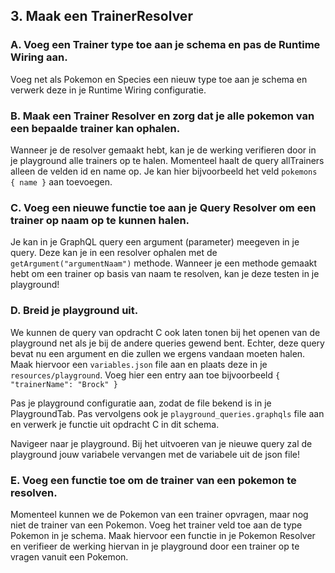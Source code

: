 ## 3. Maak een TrainerResolver

### A. Voeg een Trainer type toe aan je schema en pas de Runtime Wiring aan.

Voeg net als Pokemon en Species een nieuw type toe aan je schema en verwerk deze in je Runtime Wiring configuratie.

### B. Maak een Trainer Resolver en zorg dat je alle pokemon van een bepaalde trainer kan ophalen.

Wanneer je de resolver gemaakt hebt, kan je de werking verifieren door in je playground alle trainers op te halen. 
Momenteel haalt de query allTrainers alleen de velden id en name op. Je kan hier bijvoorbeeld het veld `pokemons { name }` aan toevoegen.

### C. Voeg een nieuwe functie toe aan je Query Resolver om een trainer op naam op te kunnen halen.

Je kan in je GraphQL query een argument (parameter) meegeven in je query. Deze kan je in een resolver ophalen met de `getArgument("argumentNaam")` methode.
Wanneer je een methode gemaakt hebt om een trainer op basis van naam te resolven, kan je deze testen in je playground!

### D. Breid je playground uit.

We kunnen de query van opdracht C ook laten tonen bij het openen van de playground net als je bij de andere queries gewend bent.
Echter, deze query bevat nu een argument en die zullen we ergens vandaan moeten halen. Maak hiervoor een `variables.json` file aan en plaats deze in je `resources/playground`. Voeg hier een entry aan toe bijvoorbeeld 
`{
"trainerName": "Brock"
}`

Pas je playground configuratie aan, zodat de file bekend is in je PlaygroundTab. Pas vervolgens ook je `playground_queries.graphqls` file aan en verwerk je functie uit opdracht C in dit schema.

Navigeer naar je playground. Bij het uitvoeren van je nieuwe query zal de playground jouw variabele vervangen met de variabele uit de json file!

### E. Voeg een functie toe om de trainer van een pokemon te resolven.

Momenteel kunnen we de Pokemon van een trainer opvragen, maar nog niet de trainer van een Pokemon. Voeg het trainer veld toe aan de type Pokemon in je schema.
Maak hiervoor een functie in je Pokemon Resolver en verifieer de werking hiervan in je playground door een trainer op te vragen vanuit een Pokemon.
